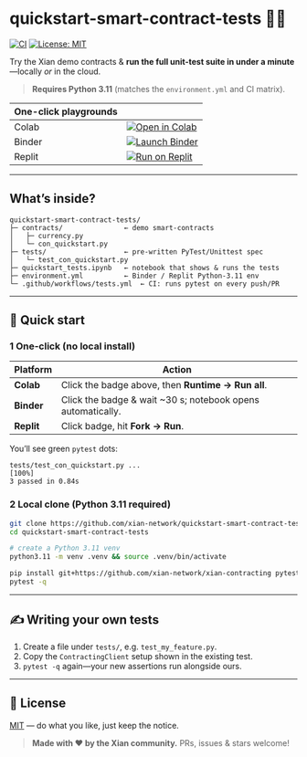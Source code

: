 # quickstart-smart-contract-tests 🧪🚀

[![CI](https://github.com/xian-network/quickstart-smart-contract-tests/actions/workflows/tests.yml/badge.svg)](https://github.com/xian-network/quickstart-smart-contract-tests/actions/workflows/tests.yml)
[![License: MIT](https://img.shields.io/badge/license-MIT-blue.svg)](LICENSE)

Try the Xian demo contracts & **run the full unit-test suite in under a minute**—locally *or* in the cloud.

> **Requires Python 3.11** (matches the `environment.yml` and CI matrix).

| One-click playgrounds | |
|-----------------------|-----------------------------------------------------------|
| Colab | [![Open in Colab](https://colab.research.google.com/assets/colab-badge.svg)](https://colab.research.google.com/github/xian-network/quickstart-smart-contract-tests/blob/main/quickstart_tests.ipynb) |
| Binder | [![Launch Binder](https://mybinder.org/badge_logo.svg)](https://mybinder.org/v2/gh/xian-network/quickstart-smart-contract-tests/HEAD?labpath=quickstart_tests.ipynb) |
| Replit | [![Run on Replit](https://replit.com/badge?v=1)](https://replit.com/new/github/xian-network/quickstart-smart-contract-tests) |

---

## What’s inside?

```
quickstart-smart-contract-tests/
├─ contracts/               ← demo smart-contracts
│   ├─ currency.py
│   └─ con_quickstart.py
├─ tests/                   ← pre-written PyTest/Unittest spec
│   └─ test_con_quickstart.py
├─ quickstart_tests.ipynb   ← notebook that shows & runs the tests
├─ environment.yml          ← Binder / Replit Python-3.11 env
└─ .github/workflows/tests.yml  ← CI: runs pytest on every push/PR
```

---

## 🚀 Quick start

### 1  One-click (no local install)

| Platform | Action |
|----------|--------|
| **Colab** | Click the badge above, then **Runtime → Run all**. |
| **Binder** | Click the badge & wait ~30 s; notebook opens automatically. |
| **Replit** | Click badge, hit **Fork → Run**. |

You’ll see green `pytest` dots:

```
tests/test_con_quickstart.py ...                                   [100%]
3 passed in 0.84s
```

### 2  Local clone (Python 3.11 required)

```bash
git clone https://github.com/xian-network/quickstart-smart-contract-tests.git
cd quickstart-smart-contract-tests

# create a Python 3.11 venv
python3.11 -m venv .venv && source .venv/bin/activate

pip install git+https://github.com/xian-network/xian-contracting pytest
pytest -q
```

---

## ✍️ Writing your own tests

1. Create a file under `tests/`, e.g. `test_my_feature.py`.  
2. Copy the `ContractingClient` setup shown in the existing test.  
3. `pytest -q` again—your new assertions run alongside ours.

---

## 📜 License

[MIT](LICENSE) — do what you like, just keep the notice.

> **Made with ❤️ by the Xian community.** PRs, issues & stars welcome!
